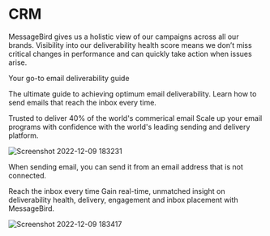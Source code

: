 # CRM
MessageBird gives us a holistic view of our campaigns across all our brands. Visibility into our deliverability health score means we don’t miss critical changes in performance and can quickly take action when issues arise.

Your go-to email deliverability guide

The ultimate guide to achieving optimum email deliverability. Learn how to send emails that reach the inbox every time.

Trusted to deliver 40% of the world's commerical email
Scale up your email programs with confidence with the world's leading sending and delivery platform.

![Screenshot 2022-12-09 183231](https://user-images.githubusercontent.com/102504625/206709783-1c8491b6-3c6c-450b-928b-ba4b1abde063.png)

When sending email, you can send it from an email address that is not connected.

Reach the inbox every time
Gain real-time, unmatched insight on deliverability health, delivery, engagement and inbox placement with MessageBird.

![Screenshot 2022-12-09 183417](https://user-images.githubusercontent.com/102504625/206709789-34351b58-1c4c-4ffa-8498-b23dfc752cfb.png)

